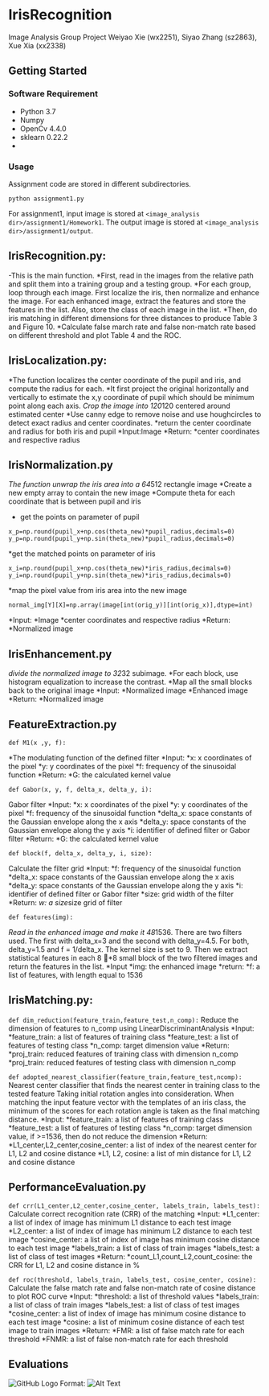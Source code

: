 # IrisRecognition
Image Analysis Group Project
Weiyao Xie (wx2251), Siyao Zhang (sz2863), Xue Xia (xx2338)

## Getting Started
### Software Requirement
- Python 3.7
- Numpy
- OpenCv 4.4.0
- sklearn 0.22.2
- 


### Usage
Assignment code are stored in different subdirectories. 
```
python assignment1.py
```

For assignment1, input image is stored at ```<image_analysis dir>/assignment1/Homework1```. The output image is stored at ```<image_analysis dir>/assignment1/output```.

## IrisRecognition.py: 
-This is the main function.
*First, read in the images from the relative path and split them into a training group and a testing group.
*For each group, loop through each image. First localize the iris, then normalize and enhance the image. For each enhanced image, extract the features and store the features in the list. Also, store the class of each image in the list.
*Then, do iris matching in different dimensions for three distances to produce Table 3 and Figure 10.
*Calculate false march rate and false non-match rate based on different threshold and plot Table 4 and the ROC.


## IrisLocalization.py: 
*The function localizes the center coordinate of the pupil and iris, and compute the radius for each.
*It first project the original horizontally and vertically to estimate the x,y coordinate of pupil which should be minimum point along each axis. 
*Crop the image into 120*120 centered around estimated center
*Use canny edge to remove noise and use houghcircles to detect exact radius and center coordinates.
*return the center coordinate and radius for both iris and pupil
*Input:Image
*Return:
  *center coordinates and respective radius
  
## IrisNormalization.py
*The function unwrap the iris area into a 64*512 rectangle image
*Create a new empty array to contain the new image
*Compute theta for each coordinate that is between pupil and iris
* get the points on parameter of pupil
```
x_p=np.round(pupil_x+np.cos(theta_new)*pupil_radius,decimals=0)
y_p=np.round(pupil_y+np.sin(theta_new)*pupil_radius,decimals=0)
```
*get the matched points on parameter of iris
```
x_i=np.round(pupil_x+np.cos(theta_new)*iris_radius,decimals=0)
y_i=np.round(pupil_y+np.sin(theta_new)*iris_radius,decimals=0)
```
*map the pixel value from iris area into the new image
```
normal_img[Y][X]=np.array(image[int(orig_y)][int(orig_x)],dtype=int)

```
*Input:
  *Image
  *center coordinates and respective radius
*Return:
  *Normalized image

## IrisEnhancement.py
*divide the normalized image to 32*32 subimage.
*For each block, use histogram equalization to increase the contrast.
*Map all the small blocks back to the original image
*Input:
  *Normalized image
  *Enhanced image
*Return:
  *Normalized image

## FeatureExtraction.py
```
def M1(x ,y, f):
```
*The modulating function of the defined filter 
*Input:
  *x: x coordinates of the pixel
  *y: y coordinates of the pixel
  *f: frequency of the sinusoidal function 
*Return:
  *G: the calculated kernel value
  
```
def Gabor(x, y, f, delta_x, delta_y, i):

```
Gabor filter
*Input:
  *x: x coordinates of the pixel
  *y: y coordinates of the pixel
  *f: frequency of the sinusoidal function 
  *delta_x: space constants of the Gaussian envelope along the x axis 
  *delta_y: space constants of the Gaussian envelope along the y axis 
  *i: identifier of defined filter or Gabor filter 
*Return:
  *G: the calculated kernel value

```
def block(f, delta_x, delta_y, i, size):
```
Calculate the filter grid
*Input:
  *f: frequency of the sinusoidal function 
  *delta_x: space constants of the Gaussian envelope along the x axis 
  *delta_y: space constants of the Gaussian envelope along the y axis 
  *i: identifier of defined filter or Gabor filter 
  *size: grid width of the filter
*Return:
  *w: a size*size grid of filter
```
def features(img):
```
*Read in the enhanced image and make it 48*1536. There are two filters used. The first with delta_x=3 and the second with delta_y=4.5. For both, delta_y=1.5 and f = 1/delta_x. The kernel size is set to 9. Then we extract statistical features in each 8 􏰀*8 small block of the two filtered images and return the features in the list.
*Input
  *img: the enhanced image
*return:
  *f: a list of features, with length equal to 1536
  

## IrisMatching.py: 


```def dim_reduction(feature_train,feature_test,n_comp):```
Reduce the dimension of features to n_comp using LinearDiscriminantAnalysis
*Input:
  *feature_train: a list of features of training class
  *feature_test: a list of features of testing class
  *n_comp: target dimension value
*Return:
  *proj_train: reduced features of  training class with dimension n_comp
  *proj_train: reduced features of  testing class with dimension n_comp

```def adopted_nearest_classifier(feature_train,feature_test,ncomp):```
Nearest center classifier that finds the nearest center in training class to the tested feature
Taking initial rotation angles into consideration. When matching the input feature vector with the templates of an iris class, the minimum of the scores for each rotation angle is taken as the final matching distance. 
*Input:
  *feature_train: a list of features of training class
  *feature_test: a list of features of testing class
  *n_comp: target dimension value, if >=1536, then do not reduce the dimension
*Return:
  *L1_center,L2_center,cosine_center: a list of index of the nearest center for L1, L2 and cosine distance
  *L1, L2, cosine: a list of min distance for L1, L2 and cosine distance


## PerformanceEvaluation.py
```def crr(L1_center,L2_center,cosine_center, labels_train, labels_test):```
Calculate correct recognition rate (CRR) of the matching
*Input:
  *L1_center: a list of index of image  has minimum L1 distance  to each test image
  *L2_center: a list of index of image  has minimum L2 distance  to each test image
  *cosine_center: a list of index of image  has minimum cosine distance  to each test image
  *labels_train: a list of class of train images
  *labels_test: a list of class of test images
*Return:
  *count_L1,count_L2,count_cosine: the CRR for L1, L2 and cosine distance in %

```def roc(threshold, labels_train, labels_test, cosine_center, cosine):```
Calculate the false match rate and false non-match rate of cosine distance to plot ROC curve
*Input:
  *threshold: a list of threshold values
  *labels_train: a list of class of train images
  *labels_test: a list of class of test images
  *cosine_center: a list of index of image  has minimum cosine distance  to each test image
  *cosine: a list of minimum cosine distance of each test image to train images
*Return:
  *FMR: a list of false match rate for each threshold
  *FNMR: a list of false non-match rate for each threshold

## Evaluations
![GitHub Logo](/images/logo.png)
Format: ![Alt Text](url)


